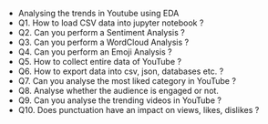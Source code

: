 <ul>
<li>Analysing the trends in Youtube using EDA</li>
<li>Q1. How to load CSV data into jupyter notebook ?</li>
<li>Q2. Can you perform a Sentiment Analysis ?</li>
<li>Q3. Can you perform a WordCloud Analysis ?</li>
<li>Q4. Can you perform an Emoji Analysis ?</li>
<li>Q5. How to collect entire data of YouTube ?</li>
<li>Q6. How to export data into csv, json, databases etc. ?</li>
<li>Q7. Can you analyse the most liked category in YouTube ?</li>
<li>Q8. Analyse whether the audience is engaged or not. </li>
<li>Q9. Can you analyse the trending videos in YouTube ?</li>
<li>Q10. Does punctuation have an impact on views, likes, dislikes ?</li>
</ul>
